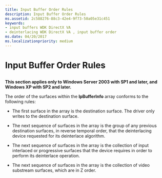```yaml
---
title: Input Buffer Order Rules
description: Input Buffer Order Rules
ms.assetid: 2c588276-88c3-42e4-9f73-50a05e31c451
keywords:
- input buffers WDK DirectX VA
- deinterlacing WDK DirectX VA , input buffer order
ms.date: 04/20/2017
ms.localizationpriority: medium
---
```


# Input Buffer Order Rules


## <span id="ddk_input_buffer_order_rules_gg"></span><span id="DDK_INPUT_BUFFER_ORDER_RULES_GG"></span>


**This section applies only to Windows Server 2003 with SP1 and later, and Windows XP with SP2 and later.**

The order of the surfaces within the **lpBufferInfo** array conforms to the following rules:

-   The first surface in the array is the destination surface. The driver only writes to the destination surface.

-   The next sequence of surfaces in the array is the group of any previous destination surfaces, in reverse temporal order, that the deinterlacing device requested for its deinterlace algorithm.

-   The next sequence of surfaces in the array is the collection of input interlaced or progressive surfaces that the device requires in order to perform its deinterlace operation.

-   The next sequence of surfaces in the array is the collection of video substream surfaces, which are in Z order.

 

 





